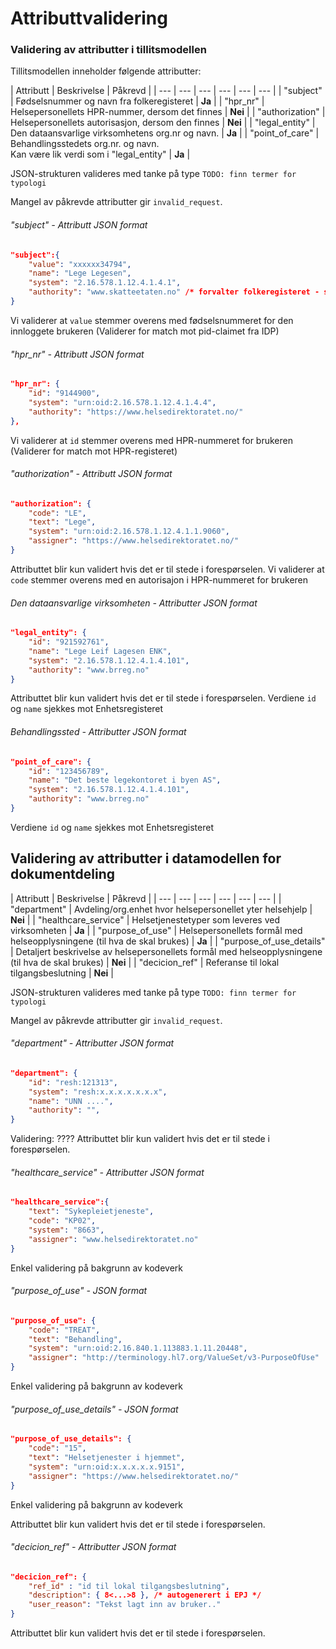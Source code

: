 # Attributtvalidering

### Validering av attributter i tillitsmodellen

Tillitsmodellen inneholder følgende attributter:

| Attributt | Beskrivelse | Påkrevd |
| --- | --- | --- | --- | --- | --- |
| "subject" | Fødselsnummer og navn fra folkeregisteret | **Ja** | 
| "hpr_nr" | Helsepersonellets HPR-nummer, dersom det finnes |  **Nei** |
| "authorization" | Helsepersonellets autorisasjon, dersom den finnes |  **Nei** |
| "legal_entity" | Den dataansvarlige virksomhetens org.nr og navn. | **Ja** |
| "point_of_care" | Behandlingsstedets org.nr. og navn.<br>Kan være lik verdi som i "legal_entity" | **Ja** |

JSON-strukturen valideres med tanke på type ```TODO: finn termer for typologi```

Mangel av påkrevde attributter gir `invalid_request`.


###### "subject" - Attributt JSON format

````JSON
"subject":{
    "value": "xxxxxx34794",
    "name": "Lege Legesen",
    "system": "2.16.578.1.12.4.1.4.1",
    "authority": "www.skatteetaten.no" /* forvalter folkeregisteret - står i SAML token i dag */
}
````

Vi validerer at `value` stemmer overens med fødselsnummeret for den innloggete brukeren (Validerer for match mot pid-claimet fra IDP)

###### "hpr_nr" - Attributt JSON format

````JSON
"hpr_nr": {
    "id": "9144900",
    "system": "urn:oid:2.16.578.1.12.4.1.4.4",
    "authority": "https://www.helsedirektoratet.no/"
},
````

Vi validerer at `id` stemmer overens med HPR-nummeret for brukeren (Validerer for match mot HPR-registeret)

###### "authorization" - Attributt JSON format

````JSON
"authorization": {
    "code": "LE",
    "text": "Lege",
    "system": "urn:oid:2.16.578.1.12.4.1.1.9060",
    "assigner": "https://www.helsedirektoratet.no/"
}
````

Attributtet blir kun validert hvis det er til stede i forespørselen.
Vi validerer at `code` stemmer overens med en autorisajon i HPR-nummeret for brukeren 

###### Den dataansvarlige virksomheten - Attributter JSON format

````JSON
"legal_entity": {
    "id": "921592761",
    "name": "Lege Leif Lagesen ENK",
    "system": "2.16.578.1.12.4.1.4.101",
    "authority": "www.brreg.no"
}
```` 

Attributtet blir kun validert hvis det er til stede i forespørselen.
Verdiene `id` og `name` sjekkes mot Enhetsregisteret

###### Behandlingssted - Attributter JSON format

````JSON
"point_of_care": {
    "id": "123456789",
    "name": "Det beste legekontoret i byen AS",
    "system": "2.16.578.1.12.4.1.4.101",
    "authority": "www.brreg.no"
}
````

Verdiene `id` og `name` sjekkes mot Enhetsregisteret


## Validering av attributter i datamodellen for dokumentdeling

| Attributt | Beskrivelse | Påkrevd |
| --- | --- | --- | --- | --- | --- |
| "department" | Avdeling/org.enhet hvor helsepersonellet yter helsehjelp |  **Nei** |
| "healthcare_service" | Helsetjenestetyper som leveres ved virksomheten |  **Ja** |
| "purpose_of_use" | Helsepersonellets formål med helseopplysningene (til hva de skal brukes) |  **Ja** |
| "purpose_of_use_details" | Detaljert beskrivelse av helsepersonellets formål med helseopplysningene (til hva de skal brukes) | **Nei** |
| "decicion_ref" | Referanse til lokal tilgangsbeslutning | **Nei** |

JSON-strukturen valideres med tanke på type ```TODO: finn termer for typologi```

Mangel av påkrevde attributter gir `invalid_request`.


###### "department" - Attributter JSON format

````JSON
"department": {
    "id": "resh:121313", 
    "system": "resh:x.x.x.x.x.x.x",
    "name": "UNN ....",
    "authority": "",
}
````

Validering: ????
Attributtet blir kun validert hvis det er til stede i forespørselen.

###### "healthcare_service" - Attributter JSON format

````JSON
"healthcare_service":{
    "text": "Sykepleietjeneste",
    "code": "KP02",
    "system": "8663",
    "assigner": "www.helsedirektoratet.no"
}
````

Enkel validering på bakgrunn av kodeverk

###### "purpose_of_use" - JSON format

````JSON
"purpose_of_use": {
    "code": "TREAT",
    "text": "Behandling",
    "system": "urn:oid:2.16.840.1.113883.1.11.20448",
    "assigner": "http://terminology.hl7.org/ValueSet/v3-PurposeOfUse"
}
````

Enkel validering på bakgrunn av kodeverk

###### "purpose_of_use_details" - JSON format

````JSON
"purpose_of_use_details": {
    "code": "15",
    "text": "Helsetjenester i hjemmet",
    "system": "urn:oid:x.x.x.x.x.9151",
    "assigner": "https://www.helsedirektoratet.no/"
}
````

Enkel validering på bakgrunn av kodeverk

Attributtet blir kun validert hvis det er til stede i forespørselen.

###### "decicion_ref" - Attributter JSON format

````JSON
"decicion_ref": {
    "ref_id" : "id til lokal tilgangsbeslutning", 
    "description": { 8<...>8 }, /* autogenerert i EPJ */
    "user_reason": "Tekst lagt inn av bruker.."
}
````

Attributtet blir kun validert hvis det er til stede i forespørselen.
